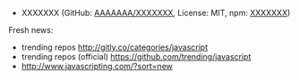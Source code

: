
* XXXXXXX (GitHub: [AAAAAAA/XXXXXXX](https://github.com/AAAAAAA/XXXXXXX), License: MIT, npm: [XXXXXXX](https://www.npmjs.com/package/XXXXXXX))


Fresh news:
* trending repos http://gitly.co/categories/javascript
* trending repos (official) https://github.com/trending/javascript
* http://www.javascripting.com/?sort=new

